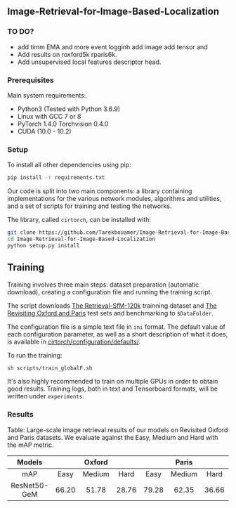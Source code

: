 ## Image-Retrieval-for-Image-Based-Localization

### TO DO?
* add timm EMA and more event logginh add image add tensor and 
* Add results on roxford5k rparis6k.
* Add unsupervised local features descriptor head.

### Prerequisites
Main system requirements:
* Python3 (Tested with Python 3.6.9)
* Linux with GCC 7 or 8
* PyTorch 1.4.0 Torchvision 0.4.0
* CUDA (10.0 - 10.2)

### Setup

To install all other dependencies using pip:

```bash
pip install -r requirements.txt
```

Our code is split into two main components: a library containing implementations for the various network modules,
algorithms and utilities, and a set of scripts for training and testing the networks.

The library, called `cirtorch`, can be installed with:
```bash
git clone https://github.com/Tarekbouamer/Image-Retrieval-for-Image-Based-Localization.git
cd Image-Retrieval-for-Image-Based-Localization
python setup.py install
```

## Training

Training involves three main steps: dataset preparation (automatic download), creating a configuration file and running the training
script.

The script downloads [The Retrieval-SfM-120k](https://arxiv.org/abs/1711.02512) trainning dataset and [The Revisiting Oxford and Paris](https://github.com/filipradenovic/revisitop) test sets and benchmarking to `$DataFolder`.

The configuration file is a simple text file in `ini` format. The default value of each configuration parameter, as well as a short description of what it does, is available in
[cirtorch/configuration/defaults/](cirtorch/configuration/defaults/).

To run the training:
```bash
sh scripts/train_globalF.sh 
```

It's also highly recommended to train on multiple GPUs in order to obtain good results.
Training logs, both in text and Tensorboard formats, will be written under `experiments`.


### Results
Table: Large-scale image retrieval results of our models on Revisited Oxford and Paris datasets. 
We evaluate against the Easy, Medium and Hard with the mAP metric.

  | Models       |        | Oxford |        |        | Paris  |        | Download |
  |:------------:|:------:|:------:|:------:|:------:|:------:|:------:|:---------|
  |   mAP        | Easy   | Medium | Hard   | Easy   | Medium | Hard   |          |
  | ResNet50-GeM | 66.20  | 51.78  | 28.76  | 79.28  | 62.35  | 36.66  |[resnet50](https://drive.google.com/file/d/1mZpzcAHLFkeKLKROC4ljT7kuy0AUh6WV/view?usp=sharing)|
